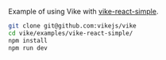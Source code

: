 Example of using Vike with [vike-react-simple](https://github.com/vikejs/vike-react-simple).

```bash
git clone git@github.com:vikejs/vike
cd vike/examples/vike-react-simple/
npm install
npm run dev
```
